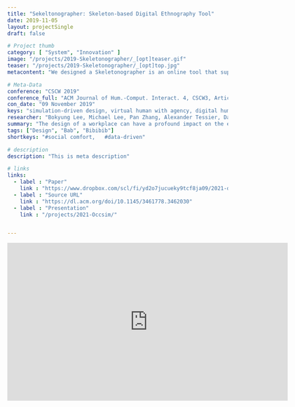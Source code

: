```yaml
---
title: "Sekeltonographer: Skeleton-based Digital Ethnography Tool"
date: 2019-11-05
layout: projectSingle
draft: false

# Project thumb
category: [ "System", "Innovation" ]
image: "/projects/2019-Skeletonographer/_[opt]teaser.gif"
teaser: "/projects/2019-Skeletonographer/_[opt]top.jpg"
metacontent: "We designed a Skeletonographer is an online tool that supports digital ethnographic studies using anonymous skeletonized representations of human bodies. Users can play back and annotate skeleton data similar to a video analysis tool."

# Meta-Data
conference: "CSCW 2019"
conference_full: "ACM Journal of Hum.-Comput. Interact. 4, CSCW3, Article 238"
con_date: "09 November 2019"
keys: "simulation-driven design, virtual human with agency, digital human"
researcher: "Bokyung Lee, Michael Lee, Pan Zhang, Alexander Tessier, Daniel Saakes, and Azam Khan."
summary: "The design of a workplace can have a profound impact on the effectiveness of the workforce utilizing the space. When considering dynamic social activities in the flow of work, the constraints of the static elements of the interior reveals the adaptive behaviour of the occupants in trying to accommodate these constraints while performing their daily tasks. To better understand how workplace design shapes social interactions, we ran an empirical study in an office context over a two week period. We collected video from 24 cameras in a dozen space configurations totaling 1,920 hours of recorded activities. We utilized computer vision techniques, to produce skeletonized representations of the occupants, to assist in the annotation and data analysis process. We present our findings of socio-spatial formation patterns and the effects of furniture and interior elements on the observed behaviour of collaborators for both computer-supported work and for unmediated social interaction. Combining the observations with an interview of the occupants’ reflections, we discuss dynamics of socio-spatial formations and how this knowledge can support social interactions in the domain of space design systems and interactive interiors."
tags: ["Design", "Bab", "Bibibib"]
shortkeys: "#social comfort,   #data-driven"

# description
description: "This is meta description"

# links
links:
  - label : "Paper"
    link : "https://www.dropbox.com/scl/fi/yd2o7jucueky9tcf8ja09/2021-dis.pdf?rlkey=6ckiahlencbvyuiyu67ipyq9r&dl=0"
  - label : "Source URL"
    link : "https://dl.acm.org/doi/10.1145/3461778.3462030"
  - label : "Presentation"
    link : "/projects/2021-Occsim/"


---
```



<iframe title="vimeo-player" src="https://player.vimeo.com/video/377287444?h=9b1a46397d" width="640" height="360" frameborder="0"    allowfullscreen></iframe>